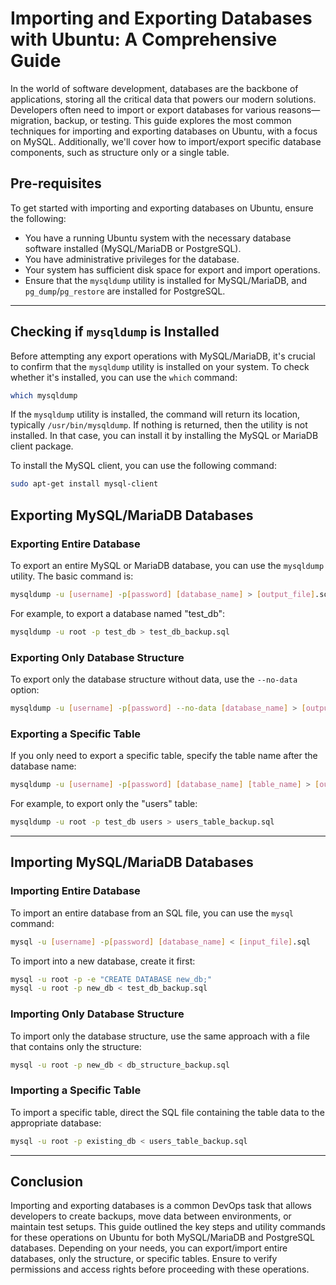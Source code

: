 # Importing and Exporting Databases with Ubuntu: A Comprehensive Guide

In the world of software development, databases are the backbone of applications, storing all the critical data that powers our modern solutions. Developers often need to import or export databases for various reasons—migration, backup, or testing. This guide explores the most common techniques for importing and exporting databases on Ubuntu, with a focus on MySQL. Additionally, we'll cover how to import/export specific database components, such as structure only or a single table.


## Pre-requisites
To get started with importing and exporting databases on Ubuntu, ensure the following:
- You have a running Ubuntu system with the necessary database software installed (MySQL/MariaDB or PostgreSQL).
- You have administrative privileges for the database.
- Your system has sufficient disk space for export and import operations.
- Ensure that the `mysqldump` utility is installed for MySQL/MariaDB, and `pg_dump`/`pg_restore` are installed for PostgreSQL.

---


## Checking if `mysqldump` is Installed
Before attempting any export operations with MySQL/MariaDB, it's crucial to confirm that the `mysqldump` utility is installed on your system. To check whether it's installed, you can use the `which` command:

```bash
which mysqldump
```

If the `mysqldump` utility is installed, the command will return its location, typically `/usr/bin/mysqldump`. If nothing is returned, then the utility is not installed. In that case, you can install it by installing the MySQL or MariaDB client package.

To install the MySQL client, you can use the following command:

```bash
sudo apt-get install mysql-client
```


## Exporting MySQL/MariaDB Databases
### Exporting Entire Database
To export an entire MySQL or MariaDB database, you can use the `mysqldump` utility. The basic command is:

```bash
mysqldump -u [username] -p[password] [database_name] > [output_file].sql
```

For example, to export a database named "test_db":

```bash
mysqldump -u root -p test_db > test_db_backup.sql
```

### Exporting Only Database Structure
To export only the database structure without data, use the `--no-data` option:

```bash
mysqldump -u [username] -p[password] --no-data [database_name] > [output_file].sql
```

### Exporting a Specific Table
If you only need to export a specific table, specify the table name after the database name:

```bash
mysqldump -u [username] -p[password] [database_name] [table_name] > [output_file].sql
```

For example, to export only the "users" table:

```bash
mysqldump -u root -p test_db users > users_table_backup.sql
```

---

## Importing MySQL/MariaDB Databases
### Importing Entire Database
To import an entire database from an SQL file, you can use the `mysql` command:

```bash
mysql -u [username] -p[password] [database_name] < [input_file].sql
```

To import into a new database, create it first:

```bash
mysql -u root -p -e "CREATE DATABASE new_db;"
mysql -u root -p new_db < test_db_backup.sql
```

### Importing Only Database Structure
To import only the database structure, use the same approach with a file that contains only the structure:

```bash
mysql -u root -p new_db < db_structure_backup.sql
```

### Importing a Specific Table
To import a specific table, direct the SQL file containing the table data to the appropriate database:

```bash
mysql -u root -p existing_db < users_table_backup.sql
```

---


## Conclusion
Importing and exporting databases is a common DevOps task that allows developers to create backups, move data between environments, or maintain test setups. This guide outlined the key steps and utility commands for these operations on Ubuntu for both MySQL/MariaDB and PostgreSQL databases. Depending on your needs, you can export/import entire databases, only the structure, or specific tables. Ensure to verify permissions and access rights before proceeding with these operations.